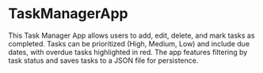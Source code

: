 # TaskManagerApp
This Task Manager App allows users to add, edit, delete, and mark tasks as completed. Tasks can be prioritized (High, Medium, Low) and include due dates, with overdue tasks highlighted in red. The app features filtering by task status and saves tasks to a JSON file for persistence.
